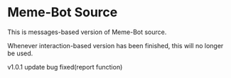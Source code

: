 # Meme-Bot Source

This is messages-based version of Meme-Bot source.

Whenever interaction-based version has been finished, this will no longer be used.

v1.0.1 update
bug fixed(report function)